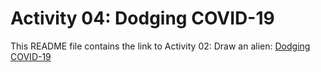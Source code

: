 # Activity 04: Dodging COVID-19

This README file contains the link to Activity 02: Draw an alien: [Dodging COVID-19](https://comicsansdan.github.io/CART-253/activities/04-dodging-covid-19/)
